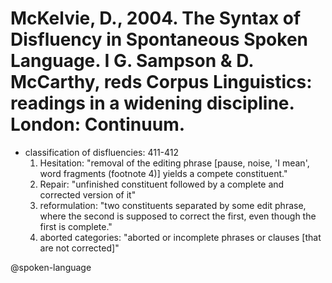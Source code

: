 # McKelvie, D., 2004. The Syntax of Disfluency in Spontaneous Spoken Language. I G. Sampson & D. McCarthy, reds Corpus Linguistics: readings in a widening discipline. London: Continuum.

- classification of disfluencies: 411-412
    1. Hesitation: "removal of the editing phrase [pause, noise, 'I mean', word fragments (footnote 4)] yields a compete constituent."
    2. Repair: "unfinished constituent followed by a complete and corrected version of it"
    3. reformulation: "two constituents separated by some edit phrase, where the second is supposed to correct the first, even though the first is complete."
    4. aborted categories: "aborted or incomplete phrases or clauses [that are not corrected]"

@spoken-language
